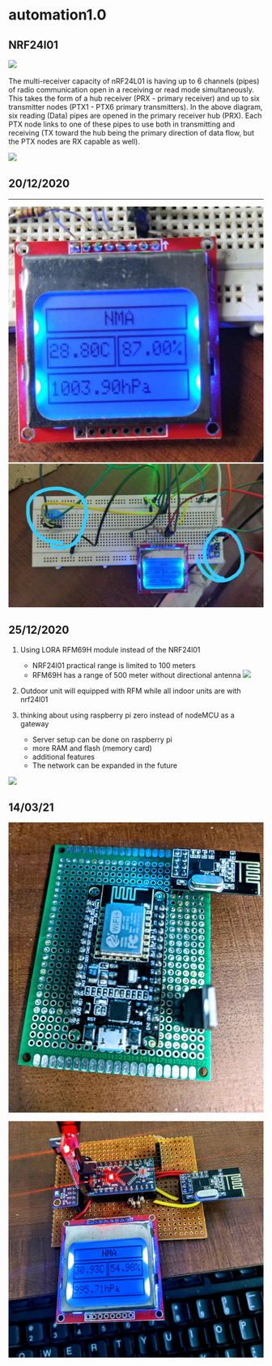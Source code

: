 # automation1.0
## NRF24l01

![](https://www.electronicwings.com/public/images/user_images/images/Arduino/nRF24L01/Frequency%20Channel.png)

The multi-receiver capacity of nRF24L01 is having up to 6 channels (pipes) of radio communication open in a receiving or read mode simultaneously. This takes the form of a hub receiver (PRX - primary receiver) and up to six transmitter nodes (PTX1 - PTX6 primary transmitters). In the above diagram, six reading (Data) pipes are opened in the primary receiver hub (PRX). Each PTX node links to one of these pipes to use both in transmitting and receiving (TX toward the hub being the primary direction of data flow, but the PTX nodes are RX capable as well).

![](https://how2electronics.com/wp-content/uploads/2019/04/NRF24L01-Working-Principles-of-Channels-and-Addresses.png)


## 20/12/2020
-----------

![display](images/display1.jpeg)
![display](images/display2.jpeg)

## 25/12/2020

1. Using LORA RFM69H module instead of the NRF24l01
   - NRF24l01 practical range is limited to 100 meters 
   - RFM69H has a range of 500 meter without directional antenna 
![](https://images-na.ssl-images-amazon.com/images/I/51QjC7kO-kL.jpg)

2. Outdoor unit will equipped with RFM while all indoor units are with nrf24l01
3. thinking about using raspberry pi zero instead of nodeMCU as a gateway
   - Server setup can be done on raspberry pi
   - more RAM and flash (memory card)
   - additional features
   - The network can be expanded in the future

![](https://www.raspberrypi.org/homepage-9df4b/static/1dfa03d09c1f3e446e8d936dfb92267f/ae23f/6b0defdbbf40792b64159ab8169d97162c380b2c_raspberry-pi-zero-1-1755x1080.jpg)


## 14/03/21

![](images/gateway.jpg)

![](images/node1.jpg)
